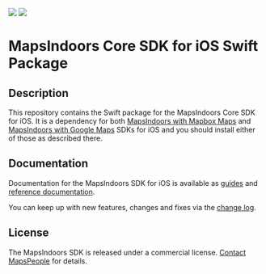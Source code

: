 [![](https://img.shields.io/endpoint?url=https%3A%2F%2Fswiftpackageindex.com%2Fapi%2Fpackages%2FMapsPeople%2Fmapsindoors-core-ios%2Fbadge%3Ftype%3Dswift-versions)](https://swiftpackageindex.com/MapsPeople/mapsindoors-core-ios)
[![](https://img.shields.io/endpoint?url=https%3A%2F%2Fswiftpackageindex.com%2Fapi%2Fpackages%2FMapsPeople%2Fmapsindoors-core-ios%2Fbadge%3Ftype%3Dplatforms)](https://swiftpackageindex.com/MapsPeople/mapsindoors-core-ios)

# MapsIndoors Core SDK for iOS Swift Package

## Description

This repository contains the Swift package for the MapsIndoors Core SDK for iOS. It is a dependency for both [MapsIndoors with Mapbox Maps](https://github.com/MapsPeople/mapsindoors-mapbox-ios) and [MapsIndoors with Google Maps](https://github.com/MapsPeople/mapsindoors-googlemaps-ios) SDKs for iOS and you should install either of those as described there.


## Documentation

Documentation for the MapsIndoors SDK for iOS is available as [guides](https://docs.mapsindoors.com/sdks-and-frameworks/ios/getting-started) and [reference documentation](https://docs.mapsindoors.com/reference-docs/ios-sdk).

You can keep up with new features, changes and fixes via the [change log](https://docs.mapsindoors.com/other-docs/changelog/ios-sdk/v4).


## License

The MapsIndoors SDK is released under a commercial license. [Contact MapsPeople](https://www.mapspeople.com/contact) for details.
